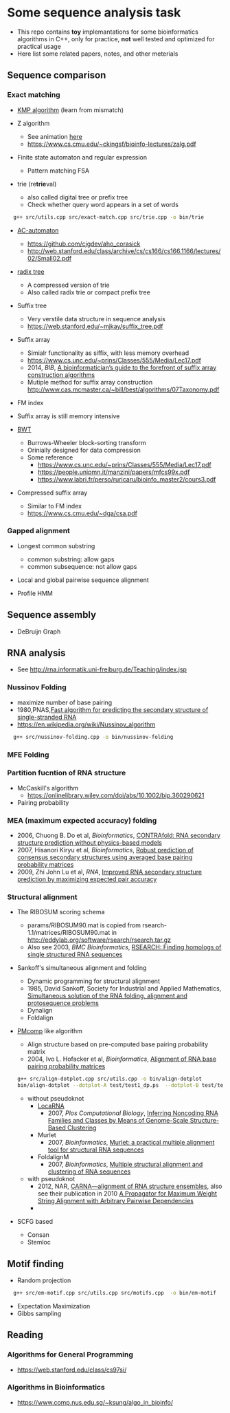 # Some sequence analysis task
- This repo contains **toy** implemantations for some bioinformatics algorithms in C++, only for practice, **not** well tested and optimized for practical usage
- Here list some related papers, notes, and other meterials

## Sequence comparison
### Exact matching
- [KMP algorithm](https://en.wikipedia.org/wiki/Knuth%E2%80%93Morris%E2%80%93Pratt_algorithm) (learn from mismatch)
- Z algorithm
  - See animation [here](https://personal.utdallas.edu/~besp/demo/John2010/z-algorithm.htm)
  - <https://www.cs.cmu.edu/~ckingsf/bioinfo-lectures/zalg.pdf>

- Finite state automaton and regular expression
  - Pattern matching FSA

- trie (re**trie**val)
  - also called digital tree or prefix tree
  - Check whether query word appears in a set of words
  
```bash
  g++ src/utils.cpp src/exact-match.cpp src/trie.cpp -o bin/trie
```
- [AC-automaton](https://en.wikipedia.org/wiki/Aho%E2%80%93Corasick_algorithm)
  - <https://github.com/cjgdev/aho_corasick>
  - <http://web.stanford.edu/class/archive/cs/cs166/cs166.1166/lectures/02/Small02.pdf>  

- [radix tree](https://en.wikipedia.org/wiki/Radix_tree)
  - A compressed version of trie
  - Also called radix trie or compact prefix tree


- Suffix tree 
  - Very verstile data structure in sequence analysis
  - <https://web.stanford.edu/~mjkay/suffix_tree.pdf>

- Suffix array
  - Simialr functionality as siffix, with less memory overhead
  - <https://www.cs.unc.edu/~prins/Classes/555/Media/Lec17.pdf>
  - 2014, *BIB*, [A bioinformatician’s guide to the forefront of suffix array construction algorithms](https://academic.oup.com/bib/article/15/2/138/212729)
  - Mutiple method for suffix array construction <http://www.cas.mcmaster.ca/~bill/best/algorithms/07Taxonomy.pdf>


-  FM index
  - Suffix array is still memory intensive
  - [BWT](https://en.wikipedia.org/wiki/Burrows%E2%80%93Wheeler_transform)
    - Burrows-Wheeler block-sorting transform
    - Orinially designed for data compression 
    - Some reference
      - <https://www.cs.unc.edu/~prins/Classes/555/Media/Lec17.pdf>
      - <https://people.unipmn.it/manzini/papers/mfcs99x.pdf>
      - <https://www.labri.fr/perso/ruricaru/bioinfo_master2/cours3.pdf>
  
- Compressed suffix array
  - Similar to FM index
  - <https://www.cs.cmu.edu/~dga/csa.pdf>

### Gapped alignment
- Longest common substring
  - common substring: allow gaps
  - common subsequence: not allow gaps
- Local and global pairwise sequence alignment

- Profile HMM

## Sequence assembly

- DeBruijn Graph

## RNA analysis
- See <http://rna.informatik.uni-freiburg.de/Teaching/index.jsp>


### Nussinov Folding
- maximize number of base pairing
- 1980,PNAS,[Fast algorithm for predicting the secondary structure of single-stranded RNA](https://www.pnas.org/content/77/11/6309)
- <https://en.wikipedia.org/wiki/Nussinov_algorithm>
```bash
  g++ src/nussinov-folding.cpp -o bin/nussinov-folding
```

### MFE Folding


### Partition fucntion of RNA structure
- McCaskill's algorithm
  - <https://onlinelibrary.wiley.com/doi/abs/10.1002/bip.360290621>
- Pairing probability

### MEA (**m**aximum **e**xpected **a**ccuracy) folding
- 2006, Chuong B. Do et al, *Bioinformatics*, [CONTRAfold: RNA secondary structure prediction without physics-based models](https://academic.oup.com/bioinformatics/article/22/14/e90/228433)
- 2007, Hisanori Kiryu et al, *Bioinformatics*, [Robust prediction of consensus secondary structures using averaged base pairing probability matrices](https://academic.oup.com/bioinformatics/article/23/4/434/182043)
- 2009, Zhi John Lu et al, *RNA*, [Improved RNA secondary structure prediction by maximizing expected pair accuracy](https://rnajournal.cshlp.org/content/15/10/1805.long)

### Structural alignment
- The RIBOSUM scoring schema
  - params/RIBOSUM90.mat is copied from rsearch-1.1/matrices/RIBOSUM90.mat in <http://eddylab.org/software/rsearch/rsearch.tar.gz>
  - Also see  2003, *BMC Bioinformatics*, [RSEARCH: Finding homologs of single structured RNA sequences](https://bmcbioinformatics.biomedcentral.com/articles/10.1186/1471-2105-4-44)
- Sankoff's simultaneous alignment and folding
  - Dynamic programming for structural alignment
  - 1985, David Sankoff, Society for Industrial and Applied Mathematics, [Simultaneous solution of the RNA folding, alignment and protosequence problems](https://epubs.siam.org/doi/10.1137/0145048)
  - Dynalign
  - Foldalign
- [PMcomp](https://www.tbi.univie.ac.at/RNA/PMcomp/) like algorithm
  - Align structure based on pre-computed base pairing probability matrix
  - 2004, Ivo L. Hofacker et al, *Bioinformatics*, [Alignment of RNA base pairing probability matrices](https://academic.oup.com/bioinformatics/article/20/14/2222/214007)
  ```bash
  g++ src/align-dotplot.cpp src/utils.cpp -o bin/align-dotplot
  bin/align-dotplot --dotplot-A test/test1_dp.ps  --dotplot-B test/test_dp.ps
  ```
  - without pseudoknot
    - [LocaRNA](http://www.bioinf.uni-freiburg.de/Software/LocARNA/)
      - 2007, *Plos Computational Biology*, [Inferring Noncoding RNA Families and Classes by Means of Genome-Scale Structure-Based Clustering](https://journals.plos.org/ploscompbiol/article?id=10.1371/journal.pcbi.0030065)
    - Murlet
      - 2007, *Bioinformatics*, [Murlet: a practical multiple alignment tool for structural RNA sequences](https://academic.oup.com/bioinformatics/article/23/13/1588/221758)
    - FoldalignM
      - 2007, *Bioinformatics*, [Multiple structural alignment and clustering of RNA sequences](https://academic.oup.com/bioinformatics/article/23/8/926/198434)
  - with pseudoknot
    - 2012, NAR, [CARNA—alignment of RNA structure ensembles](https://academic.oup.com/nar/article/40/W1/W49/1078095), also see their publication in 2010 [A Propagator for Maximum Weight String Alignment with Arbitrary Pairwise Dependencies](https://link.springer.com/content/pdf/10.1007/978-3-642-15396-9_16.pdf)
    - 

- SCFG based
  - Consan
  - Stemloc


## Motif finding
- Random projection
```bash
  g++ src/em-motif.cpp src/utils.cpp src/motifs.cpp  -o bin/em-motif
```
- Expectation Maximization
- Gibbs sampling



## Reading
### Algorithms for General Programming
- <https://web.stanford.edu/class/cs97si/>
### Algorithms in Bioinformatics
- <https://www.comp.nus.edu.sg/~ksung/algo_in_bioinfo/>
